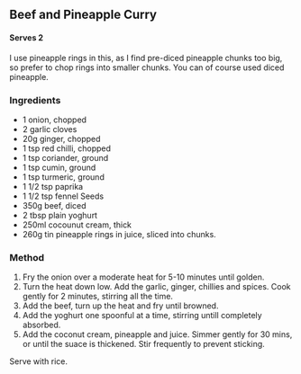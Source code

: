 ## Beef and Pineapple Curry

#### Serves 2

I use pineapple rings in this, as I find pre-diced pineapple chunks too big, 
so prefer to chop rings into smaller chunks. You can of course used diced 
pineapple.

### Ingredients
* 1 onion, chopped
* 2 garlic cloves
* 20g ginger, chopped
* 1 tsp red chilli, chopped
* 1 tsp coriander, ground
* 1 tsp cumin, ground
* 1 tsp turmeric, ground
* 1 1/2 tsp paprika
* 1 1/2 tsp fennel Seeds
* 350g beef, diced
* 2 tbsp plain yoghurt
* 250ml cocounut cream, thick
* 260g tin pineapple rings in juice, sliced into chunks.

### Method
1. Fry the onion over a moderate heat for 5-10 minutes until golden.
2. Turn the heat down low. Add the garlic, ginger, chillies and spices.
	Cook gently for 2 minutes, stirring all the time.
3. Add the beef, turn up the heat and fry until browned.
4. Add the yoghurt one spoonful at a time, stirring untill completely
	absorbed.
5. Add the coconut cream, pineapple and juice. Simmer gently for 30 mins,
	or until the suace is thickened. Stir frequently to prevent sticking.

Serve with rice.
